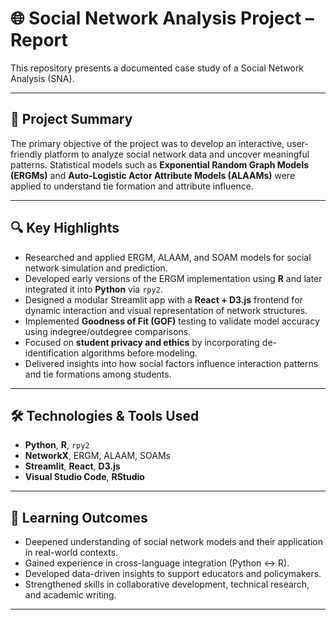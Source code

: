 # 🌐 Social Network Analysis Project – Report

This repository presents a documented case study of a Social Network Analysis (SNA). 

---

## 📘 Project Summary

The primary objective of the project was to develop an interactive, user-friendly platform to analyze social network data and uncover meaningful patterns. Statistical models such as **Exponential Random Graph Models (ERGMs)** and **Auto-Logistic Actor Attribute Models (ALAAMs)** were applied to understand tie formation and attribute influence.


---

## 🔍 Key Highlights 

- Researched and applied ERGM, ALAAM, and SOAM models for social network simulation and prediction.
- Developed early versions of the ERGM implementation using **R** and later integrated it into **Python** via `rpy2`.
- Designed a modular Streamlit app with a **React + D3.js** frontend for dynamic interaction and visual representation of network structures.
- Implemented **Goodness of Fit (GOF)** testing to validate model accuracy using indegree/outdegree comparisons.
- Focused on **student privacy and ethics** by incorporating de-identification algorithms before modeling.
- Delivered insights into how social factors influence interaction patterns and tie formations among students.

---

## 🛠️ Technologies & Tools Used

- **Python**, **R**, `rpy2`
- **NetworkX**, ERGM, ALAAM, SOAMs
- **Streamlit**, **React**, **D3.js**
- **Visual Studio Code**, **RStudio**

---

## 🧠 Learning Outcomes

- Deepened understanding of social network models and their application in real-world contexts.
- Gained experience in cross-language integration (Python ↔ R).
- Developed data-driven insights to support educators and policymakers.
- Strengthened skills in collaborative development, technical research, and academic writing.

---
